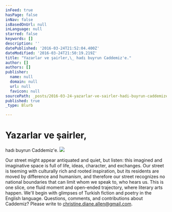 ```yaml
---
inFeed: true
hasPage: false
inNav: false
isBasedOnUrl: null
inLanguage: null
starred: false
keywords: []
description: ''
datePublished: '2016-03-24T21:52:04.400Z'
dateModified: '2016-03-24T21:50:19.219Z'
title: "Yazarlar ve şairler,\_ hadı buyrun Caddemiz'e."
author: []
authors: []
publisher:
  name: null
  domain: null
  url: null
  favicon: null
sourcePath: _posts/2016-03-24-yazarlar-ve-sairler-hadi-buyrun-caddemize.md
published: true
_type: Blurb

---
```

# Yazarlar ve şairler,   
hadı buyrun Caddemiz'e.
![](https://the-grid-user-content.s3-us-west-2.amazonaws.com/9c118928-882e-4507-9767-3348eb8e7032.tif)

Our street might appear antiquated and quiet, but listen: this imagined and imaginative space is full of life, ideas, character, and exchanges. Our street is teeming with culturally rich and rooted inspiration, but its residents are moved by difference and humanism, and therefore our street recognizes no national boundaries that can limit whom we speak to, who hears us. This is one slice, one fluid moment and open-ended trajectory, where literary arts happen. We'll begin with glimpses of Turkish fiction and poetry in the English language. Questions, comments, and contributions about Caddemiz? Please write to christine.diane.allen@gmail.com.